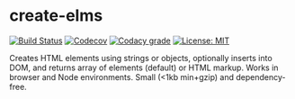 # create-elms

[![Build Status](https://img.shields.io/travis/jhildenbiddle/create-elms.svg?style=flat-square)](https://travis-ci.org/jhildenbiddle/create-elms)
[![Codecov](https://img.shields.io/codecov/c/github/jhildenbiddle/create-elms.svg?style=flat-square)](https://codecov.io/gh/jhildenbiddle/create-elms)
[![Codacy grade](https://img.shields.io/codacy/grade/85a81097fa574bc3b011e30d76ed02ab.svg?style=flat-square)](https://www.codacy.com/app/jhildenbiddle/create-elms?utm_source=github.com&amp;utm_medium=referral&amp;utm_content=jhildenbiddle/create-elms&amp;utm_campaign=Badge_Grade)
[![License: MIT](https://img.shields.io/badge/License-MIT-yellow.svg?style=flat-square)](https://opensource.org/licenses/MIT)

Creates HTML elements using strings or objects, optionally inserts into DOM, and returns array of elements (default) or HTML markup. Works in browser and Node environments. Small (<1kb min+gzip) and dependency-free.
